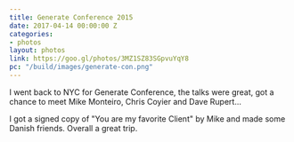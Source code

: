 ```yaml
---
title: Generate Conference 2015
date: 2017-04-14 00:00:00 Z
categories:
- photos
layout: photos
link: https://goo.gl/photos/3MZ1SZ83SGpvuYqY8
pc: "/build/images/generate-con.png"
---
```


I went back to NYC for Generate Conference, the talks were great, got a chance to meet Mike Monteiro, Chris Coyier and Dave Rupert...

I got a signed copy of "You are my favorite Client" by Mike and made some Danish friends. Overall a great trip.
